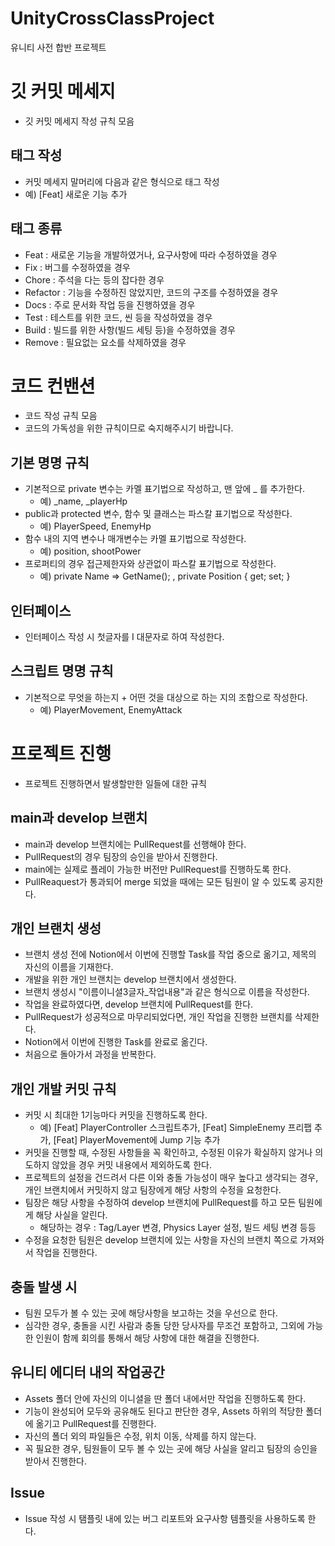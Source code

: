 # UnityCrossClassProject
유니티 사전 합반 프로젝트


# 깃 커밋 메세지
- 깃 커밋 메세지 작성 규칙 모음
## 태그 작성
- 커밋 메세지 말머리에 다음과 같은 형식으로 태그 작성
- 예) [Feat] 새로운 기능 추가
## 태그 종류
- Feat : 새로운 기능을 개발하였거나, 요구사항에 따라 수정하였을 경우
- Fix : 버그를 수정하였을 경우
- Chore : 주석을 다는 등의 잡다한 경우
- Refactor : 기능을 수정하진 않았지만, 코드의 구조를 수정하였을 경우
- Docs : 주로 문서화 작업 등을 진행하였을 경우
- Test : 테스트를 위한 코드, 씬 등을 작성하였을 경우
- Build : 빌드를 위한 사항(빌드 세팅 등)을 수정하였을 경우
- Remove : 필요없는 요소를 삭제하였을 경우
# 코드 컨밴션
- 코드 작성 규칙 모음
- 코드의 가독성을 위한 규칙이므로 숙지해주시기 바랍니다.
## 기본 명명 규칙
- 기본적으로 private 변수는 카멜 표기법으로 작성하고, 맨 앞에 _ 를 추가한다.
  - 예) \_name, \_playerHp
- public과 protected 변수, 함수 및 클래스는 파스칼 표기법으로 작성한다.
  - 예) PlayerSpeed, EnemyHp
- 함수 내의 지역 변수나 매개변수는 카멜 표기법으로 작성한다.
  - 예) position, shootPower
- 프로퍼티의 경우 접근제한자와 상관없이 파스칼 표기법으로 작성한다.
  - 예) private Name => GetName(); , private Position { get; set; }
## 인터페이스
- 인터페이스 작성 시 첫글자를 I 대문자로 하여 작성한다.

## 스크립트 명명 규칙
- 기본적으로 무엇을 하는지 + 어떤 것을 대상으로 하는 지의 조합으로 작성한다.
  - 예) PlayerMovement, EnemyAttack

# 프로젝트 진행
- 프로젝트 진행하면서 발생할만한 일들에 대한 규칙
## main과 develop 브랜치
- main과 develop 브랜치에는 PullRequest를 선행해야 한다.
- PullRequest의 경우 팀장의 승인을 받아서 진행한다.
- main에는 실제로 플레이 가능한 버전만 PullRequest를 진행하도록 한다.
- PullReaquest가 통과되어 merge 되었을 때에는 모든 팀원이 알 수 있도록 공지한다.
## 개인 브랜치 생성
- 브랜치 생성 전에 Notion에서 이번에 진행할 Task를 작업 중으로 옮기고, 제목의 자신의 이름을 기재한다.
- 개발을 위한 개인 브랜치는 develop 브랜치에서 생성한다.
- 브랜치 생성시 "이름이니셜3글자_작업내용"과 같은 형식으로 이름을 작성한다.
- 작업을 완료하였다면, develop 브랜치에 PullRequest를 한다.
- PullRequest가 성공적으로 마무리되었다면, 개인 작업을 진행한 브랜치를 삭제한다.
- Notion에서 이번에 진행한 Task를 완료로 옮긴다.
- 처음으로 돌아가서 과정을 반복한다.
## 개인 개발 커밋 규칙
- 커밋 시 최대한 1기능마다 커밋을 진행하도록 한다.
  - 예) [Feat] PlayerController 스크립트추가, [Feat] SimpleEnemy 프리팹 추가, [Feat] PlayerMovement에 Jump 기능 추가
- 커밋을 진행할 때, 수정된 사항들을 꼭 확인하고, 수정된 이유가 확실하지 않거나 의도하지 않았을 경우 커밋 내용에서 제외하도록 한다.
- 프로젝트의 설정을 건드려서 다른 이와 충돌 가능성이 매우 높다고 생각되는 경우, 개인 브랜치에서 커밋하지 않고 팀장에게 해당 사항의 수정을 요청한다.
- 팀장은 해당 사항을 수정하여 develop 브랜치에 PullRequest를 하고 모든 팀원에게 해당 사실을 알린다.
  - 해당하는 경우 : Tag/Layer 변경, Physics Layer 설정, 빌드 세팅 변경 등등
- 수정을 요청한 팀원은 develop 브랜치에 있는 사항을 자신의 브랜치 쪽으로 가져와서 작업을 진행한다.
## 충돌 발생 시
- 팀원 모두가 볼 수 있는 곳에 해당사항을 보고하는 것을 우선으로 한다.
- 심각한 경우, 충돌을 시킨 사람과 충돌 당한 당사자를 무조건 포함하고, 그외에 가능한 인원이 함께 회의를 통해서 해당 사항에 대한 해결을 진행한다.

## 유니티 에디터 내의 작업공간
- Assets 폴더 안에 자신의 이니셜을 딴 폴더 내에서만 작업을 진행하도록 한다.
- 기능이 완성되어 모두와 공유해도 된다고 판단한 경우, Assets 하위의 적당한 폴더에 옮기고 PullRequest를 진행한다.
- 자신의 폴더 외의 파일들은 수정, 위치 이동, 삭제를 하지 않는다.
- 꼭 필요한 경우, 팀원들이 모두 볼 수 있는 곳에 해당 사실을 알리고 팀장의 승인을 받아서 진행한다.
## Issue
- Issue 작성 시 탬플릿 내에 있는 버그 리포트와 요구사항 템플릿을 사용하도록 한다.

